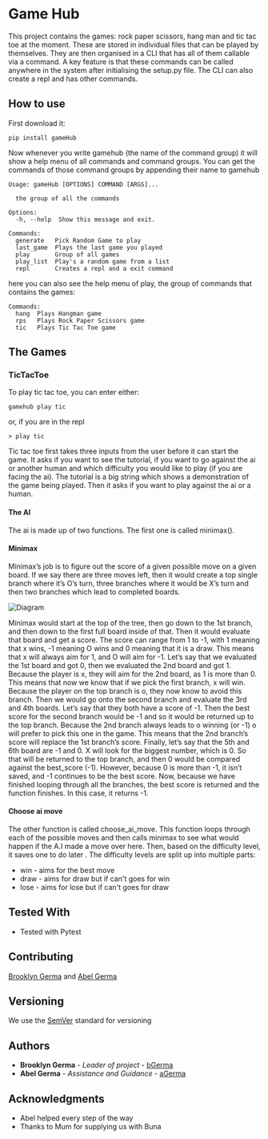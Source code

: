 # Game Hub

This project contains the games: rock paper scissors, hang man and tic tac toe at the 
moment. These are stored in individual files that can be played by themselves. They are
then organised in a CLI that has all of them callable via a command. A key feature is
that these commands can be called anywhere in the system after initialising the setup.py
file. The CLI can also create a repl and has other commands.

## How to use

First download it:

```
pip install gameHub
```
Now whenever you write gamehub (the name of the command group) it will show a help 
menu of all commands and command groups. You can get the commands of those command
groups by appending their name to gamehub 
```
Usage: gameHub [OPTIONS] COMMAND [ARGS]...

  the group of all the commands

Options:
  -h, --help  Show this message and exit.

Commands:
  generate   Pick Random Game to play
  last_game  Plays the last game you played
  play       Group of all games
  play_list  Play's a random game from a list
  repl       Creates a repl and a exit command
```
here you can also see the help menu of play, the group of commands that contains the
games:
```
Commands:
  hang  Plays Hangman game
  rps   Plays Rock Paper Scissors game
  tic   Plays Tic Tac Toe game
```
## The Games

### TicTacToe
To play tic tac toe, you can enter either:
```
gamehub play tic
```
or, if you are in the repl
```
> play tic
```
Tic tac toe first takes three inputs from the user before it can start the game. It asks 
if you want to see the tutorial, if you want to go against the ai or another human and 
which difficulty you would like to play (if you are facing the ai).
The tutorial is a big string which shows a demonstration of the game being played.
Then it asks if you want to play against the ai or a human.

#### The AI
The ai is made up of two functions. The first one is called minimax(). 

#### Minimax

Minimax’s job is to figure out the score of a given possible move on a given board. If we
say there are three moves left, then it would create a top single branch where it’s O’s 
turn, three branches where it would be X’s turn and then two branches which lead to 
completed boards.

![Diagram](./README_resources/tictactoe_minimax_diagram.png)

Minimax would start at the top of the tree, then go down to the 1st branch, and then down 
to the first full board inside of that. Then it would evaluate that board and get a score.
The score can range from 1 to -1, with 1 meaning that x wins, -1 meaning O wins and 0 
meaning that it is a draw. This means that x will always aim for 1, and O will aim for -1.
Let’s say that we evaluated the 1st board and got 0, then we evaluated the 2nd board and 
got 1. Because the player is x, they will aim for the 2nd board, as 1 is more than 0. 
This means that now we know that if we pick the first branch, x will win. Because the 
player on the top branch is o, they now know to avoid this branch. Then we would go onto 
the second branch and evaluate the 3rd and 4th boards. Let’s say that they both have a 
score of -1. Then the best score for the second branch would be -1 and so it would be 
returned up to the top branch. Because the 2nd branch always leads to o winning (or -1) 
o will prefer to pick this one in the game. This means that the 2nd branch’s score will 
replace the 1st branch’s score. Finally, let’s say that the 5th and 6th board are -1 
and 0. X will look for the biggest number, which is 0. So that will be returned to the 
top branch, and then 0 would be compared against the best_score (-1). However, because 
0 is more than -1, it isn’t saved, and -1 continues to be the best score. Now, because 
we have finished looping through all the branches, the best score is returned and the 
function finishes. In this case, it returns -1.

#### Choose ai move

The other function is called choose_ai_move. This function loops through each of the
possible moves and then calls minimax to see what would happen if the A.I made a move
over here. Then, based on the difficulty level, it saves one to do later . The difficulty levels
are split up into multiple parts:
 
* win  - aims for the best move
* draw - aims for draw but if can't goes for win
* lose - aims for lose but if can't goes for draw


## Tested With

* Tested with Pytest

## Contributing

[Brooklyn Germa](https://gitlab.com/bGerma) and [Abel Germa](https://gitlab.com/agerma)

## Versioning

We use the [SemVer](http://semver.org/) standard for versioning 

## Authors

* **Brooklyn Germa** - *Leader of project* - [bGerma](https://gitlab.com/bGerma)
* **Abel Germa** - *Assistance and Guidance* - [aGerma](https://gitlab.com/agerma)

## Acknowledgments

* Abel helped every step of the way
* Thanks to Mum for supplying us with Buna